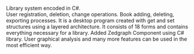 <br color="red">Library system encoded in C#.</br>
User registration, deletion, change operations.
Book adding, deleting, exporting processes.
It is a desktop program created with get and set structures using a layered architecture. It consists of 18 forms and contains everything necessary for a library. Added Zedgraph Component using C# library. User graphical analysis and many more features can be used in the most efficient way.

